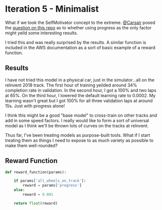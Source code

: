 # Iteration 5 - Minimalist

What if we took the SelfMotivator concept to the extreme.  [@Carsair](https://github.com/Carsair) posed the [question on this repo](https://github.com/scottpletcher/deepracer/issues/1#issuecomment-512659268) as to whether using progress as the only factor might yeild some interesting results.

I tried this and was really surprised by the results.  A similar function is included in the AWS documentation as a sort of basic example of a reward function.

## Results
I have not tried this model in a physical car, just in the simulator...all on the reInvent 2018 track.  The first hour of training yeilded around 34% completion rate in validation.  In the second hour, I got a 100% and two laps at 65%.  On the third hour, I lowered the default learning rate to 0.0002.  My learning wasn't great but I got 100% for all three validation laps at around 15s.  Just with progress alone!

I think this might be a good "base model" to cross-train on other tracks and add in some speed factors.  I really would like to form a sort of universal model as I think we'll be thrown lots of curves on the tracks at reInvent.

Thus far, I've been treating models as purpose-built tools.  What if I start treating them as things I need to expose to as much variety as possible to make them well-rounded?

## Reward Function

```python
def reward_function(params):

    if params['all_wheels_on_track']:
        reward = params['progress']
    else:
        reward = 0.001

    return float(reward)
```